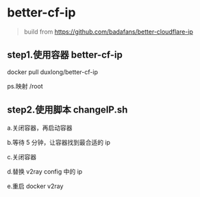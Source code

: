 # better-cf-ip

> build from https://github.com/badafans/better-cloudflare-ip

## step1.使用容器 better-cf-ip
docker pull duxlong/better-cf-ip

ps.映射 /root

## step2.使用脚本 changeIP.sh
a.关闭容器，再启动容器

b.等待 5 分钟，让容器找到最合适的 ip

c.关闭容器

d.替换 v2ray config 中的 ip

e.重启 docker v2ray
